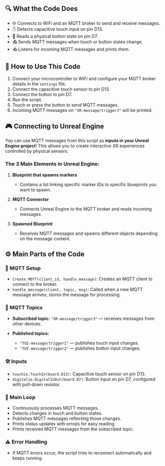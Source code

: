 ## 🔍 What the Code Does

* 🌐 Connects to WiFi and an MQTT broker to send and receive messages.
* ✋ Detects capacitive touch input on pin D13.
* 🔘 Reads a physical button state on pin D7.
* 📤 Sends MQTT messages when touch or button states change.
* 📥 Listens for incoming MQTT messages and prints them.

## 🚀 How to Use This Code

1. Connect your microcontroller to WiFi and configure your MQTT broker details in the `settings` file.
2. Connect the capacitive touch sensor to pin D13.
3. Connect the button to pin D7.
4. Run the script.
5. Touch or press the button to send MQTT messages.
6. Incoming MQTT messages on `"XR-message/trigger3"` will be printed.

## 🎮 Connecting to Unreal Engine

You can use MQTT messages from this script as **inputs in your Unreal Engine project**! This allows you to create interactive XR experiences controlled by physical sensors.

### The 3 Main Elements in Unreal Engine:

1. **Blueprint that spawns markers**

   * Contains a list linking specific marker IDs to specific blueprints you want to spawn.

2. **MQTT Connector**

   * Connects Unreal Engine to the MQTT broker and reads incoming messages.

3. **Spawned Blueprint**

   * Receives MQTT messages and spawns different objects depending on the message content.

## ⚙️ Main Parts of the Code

### 📨 MQTT Setup

* `Create_MQTT(client_id, handle_message)`: Creates an MQTT client to connect to the broker.
* `handle_message(client, topic, msg)`: Called when a new MQTT message arrives; stores the message for processing.

### 📡 MQTT Topics

* **Subscribed topic:** `"XR-message/trigger3"` — receives messages from other devices.
* **Published topics:**

  * `"TUI-message/trigger1"` — publishes touch input changes.
  * `"TUI-message/trigger2"` — publishes button input changes.

### 🛠️ Inputs

* `touchio.TouchIn(board.D13)`: Capacitive touch sensor on pin D13.
* `digitalio.DigitalInOut(board.D7)`: Button input on pin D7, configured with pull-down resistor.

### 🔄 Main Loop

* Continuously processes MQTT messages.
* Detects changes in touch and button states.
* Publishes MQTT messages reflecting those changes.
* Prints status updates with emojis for easy reading.
* Prints received MQTT messages from the subscribed topic.

### ⚠️ Error Handling

* If MQTT errors occur, the script tries to reconnect automatically and keeps running.
